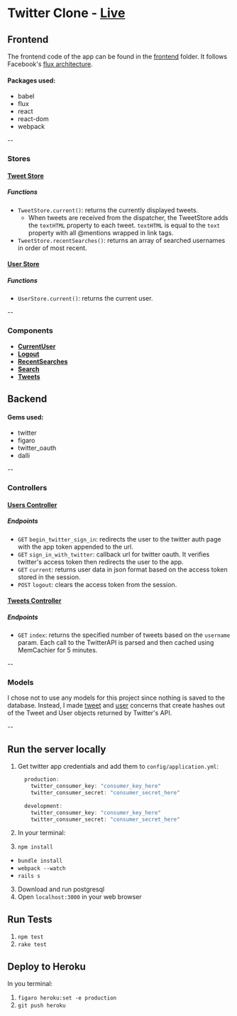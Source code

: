 # Twitter Clone - [Live](https://n8s-twitter-clone.herokuapp.com/)

## **Frontend**
The frontend code of the app can be found in the [frontend](frontend) folder. It follows Facebook's [flux architecture](https://facebook.github.io/flux/docs/overview.html).

#### Packages used:
- babel
- flux
- react
- react-dom
- webpack

--

### Stores
#### [Tweet Store](frontend/stores/TweetStore.js)
##### Functions
- `TweetStore.current()`: returns the currently displayed tweets. 
    - When tweets are received from the dispatcher, the TweetStore adds the `textHTML` property to each tweet. `textHTML` is equal to the `text` property with all @mentions wrapped in link tags. 
- `TweetStore.recentSearches()`: returns an array of searched usernames in order of most recent.

#### [User Store](frontend/stores/UserStore.js)
##### Functions
- `UserStore.current()`: returns the current user.

--
### Components
- **[CurrentUser](frontend/components/CurrentUser.jsx)**
- **[Logout](frontend/components/Logout.jsx)**
- **[RecentSearches](frontend/components/RecentSearches.jsx)**
- **[Search](frontend/components/Search.jsx)**
- **[Tweets](frontend/components/Tweets.jsx)**

## **Backend**
#### Gems used:
- twitter
- figaro
- twitter_oauth
- dalli

--

### Controllers
#### [Users Controller](app/controllers/users_controller.rb)
##### Endpoints
- `GET` `begin_twitter_sign_in`: redirects the user to the twitter auth page with the app token appended to the url.
- `GET` `sign_in_with_twitter`: callback url for twitter oauth. It verifies twitter's access token then redirects the user to the app.
- `GET` `current`: returns user data in json format based on the access token stored in the session.
- `POST` `logout`: clears the access token from the session.

#### [Tweets Controller](app/controllers/tweets_controller.rb)
##### Endpoints
- `GET` `index`: returns the specified number of tweets based on the `username` param. Each call to the TwitterAPI is parsed and then cached using MemCachier for 5 minutes. 

--

### Models
I chose not to use any models for this project since nothing is saved to the database.
Instead, I made [tweet](app/controllers/concerns/tweet.rb) and [user](app/controllers/concerns/user.rb) concerns that create hashes out of the Tweet and User objects returned by Twitter's API.

--

## **Run the server locally**

1. Get twitter app credentials and add them to `config/application.yml`:

    ```c
      production:
        twitter_consumer_key: "consumer_key_here"
        twitter_consumer_secret: "consumer_secret_here"
        
      development:
        twitter_consumer_key: "consumer_key_here"
        twitter_consumer_secret: "consumer_secret_here"
    ```
2. In your terminal:
  1. `npm install`
  - `bundle install`
  - `webpack --watch` 
  - `rails s`
3. Download and run postgresql 
4. Open `localhost:3000` in your web browser

## **Run Tests**
1. `npm test`
2. `rake test`

## **Deploy to Heroku**
In you terminal:
  1. `figaro heroku:set -e production`
  2. `git push heroku`
